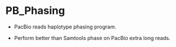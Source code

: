# PB_Phasing

- PacBio reads haplotype phasing program.

- Perform better than Samtools phase on PacBio extra long reads.
